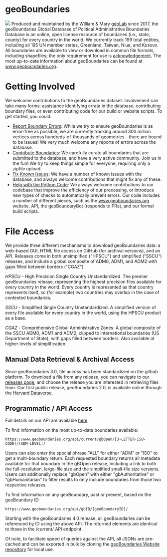 # geoBoundaries

![](https://www.geoboundaries.org/images/pic11.jpg)
Produced and maintained by the William & Mary [geoLab](http://geolab.wm.edu/) since 2017, the geoBoundaries Global Database of Political Administrative Boundaries Database is an online, open license resource of boundaries (i.e., state, county) for every country in the world. We currently track 199 total entities, including all 195 UN member states, Greenland, Taiwan, Niue, and Kosovo. All boundaries are available to view or download in common file formats, including shapefiles; the only requirement for use is [acknowledgement](https://www.geoboundaries.org/index.html#citation). The most up-to-date information about geoBoundaries can be found at www.geoboundaries.org.

# Getting Involved
We welcome contributions to the geoBoundaries dataset.  Involvement can take many forms: assistance identifying errata in the database, contributing boundary files, or even contributing code for our build or website scripts.  To get started, you could:
- [Report Boundary Errors](https://github.com/wmgeolab/geoBoundaries/issues/new?assignees=&labels=&template=boundary-errata.md&title=%5BBOUNDARY+ERRATA%5D): While we try to ensure geoBoundaries is as error-free as possible, we are currently tracking around 300 million vertices across hundreds-of-thousands of geometries - there are bound to be issues!  We very much welcome any reports of errors across the database.
- [Contribute Boundaries](https://github.com/wmgeolab/geoBoundaries/blob/main/CONTRIBUTING.md): We carefully curate all boundaries that are submitted to the database, and have a very active community.  Join us in the fun!  We try to keep things simple for everyone, requiring only a zipfile upload. 
- [Fix Known Issues](https://github.com/wmgeolab/geoBoundaries/issues): We have a number of known issues with the database, and always welcome contributions that might fix any of these.  
- [Help with the Python Code](https://github.com/wmgeolab/geoBoundaryBot): We always welcome contributions to our codebase that improve the efficiency of our processing, or introduce new types of checks to automatically prevent errors.  Our code includes a number of different pieces, such as the www.geoboundaries.org website, API, the geoBoundaryBot (responds to PRs), and our formal build scripts.


# File Access

We provide three different mechanisms to download geoBoundaries data: a web-based GUI, HTML file access on GitHub (for archival versions), and an API. Releases come in both unsimplified ("HPSCU") and simplified ("SSCU") releases, and include a global composite of ADM0, ADM1, and ADM2 with gaps filled between borders ("CGAZ").  

_HPSCU_  - High Precision Single Country Unstandardized. The premier geoBoundaries release, representing the highest precision files available for every country in the world. Every country is represented as that country represents itself, so (for example) two countries may overlap in the case of contested boundaries.

_SSCU_  - Simplified Single Country Unstandardized. A simplified version of every file available for every country in the world, using the HPSCU product as a base. 

_CGAZ_  - Comprehensive Global Administrative Zones. A global composite of the SSCU ADM0, ADM1 and ADM2, clipped to international boundaries (US Department of State), with gaps filled between borders.  Also available at higher levels of simplification.

## Manual Data Retrieval & Archival Access

Since geoBoundaries 3.0, file access has been standardized on the github platform. To download a file from any release, you can navigate to our [releases page](https://github.com/wmgeolab/geoBoundaries/releases/), and choose the release you are interested in retrieving files from. Our first public release, geoBoundaries 2.0, is available online through the [Harvard Dataverse](https://dataverse.harvard.edu/dataset.xhtml?persistentId=doi:10.7910/DVN/PGAIQY).


## Programmatic / API Access
Full details on our API are available [here](https://www.geoboundaries.org/api.html).  

To find information on the most up-to-date boundaries available:

```
https://www.geoboundaries.org/api/current/gbOpen/[3-LETTER-ISO-CODE]/[ADM-LEVEL]/
```

Users can also enter the special phrase "ALL" for either "ADM" or "ISO" to get a multi-boundary return. Each requested boundary returns all metadata available for that boundary in the gBOpen release, including a link to both the full-resolution, large-file size and the simplified small-file size versions. Users can additionally replace "gbOpen" with either "gbAuthoritative" or "gbHumanitarian" to filter results to only include boundaries from those two respective releases.


To find information on any geoBoundary, past or present, based on the geoBoundary ID:
```
https://www.geoboundaries.org/api/gbID/[geoBoundaryID]/
```

Starting with the geoBoundaries 4.0 release, all geoBoundaries can be referenced by ID using the above API. The returned elements are identical to those in the /current/ API endpoint.

Of note, to facilitate speed of queries against the API, all JSONs are pre-cached and can be exported in bulk by cloning the [geoBoundaries Website repository](https://github.com/wmgeolab/gbWeb) for local use.

